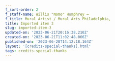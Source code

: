 ```yaml
---
f_sort-order: 2
f_staff-name: Willis "Nomo" Humphrey –
f_title: Mural Artist / Mural Arts Philadelphia,
title: Imported item 3
slug: imported-item-3
updated-on: '2023-06-21T20:16:38.210Z'
created-on: '2023-06-21T11:02:48.066Z'
published-on: '2023-06-28T14:12:18.164Z'
layout: '[credits-special-thanks].html'
tags: credits-special-thanks
---
```



